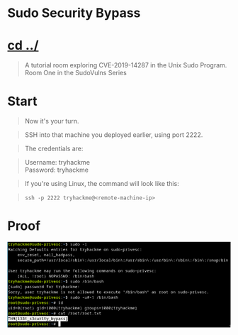# Sudo Security Bypass
# [cd ../](../index.md)
> A tutorial room exploring CVE-2019-14287 in the Unix Sudo Program. Room One in the SudoVulns Series

# Start
> Now it's your turn.

> SSH into that machine you deployed earlier, using port 2222.

> The credentials are:

> Username: tryhackme  
> Password: tryhackme

> If you're using Linux, the command will look like this:

> `ssh -p 2222 tryhackme@<remote-machine-ip>`

# Proof
![proof.png](proof.png)
